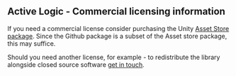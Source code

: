 ## Active Logic - Commercial licensing information

If you need a commercial license consider purchasing the Unity [Asset Store package](https://www.assetstore.unity3d.com/#!/content/151850). Since the Github package is a subset of the Asset store package, this may suffice.

Should you need another license, for example - to redistribute the library alongside closed source software [get in touch](mailto:active.behaviours@gmail.com).

